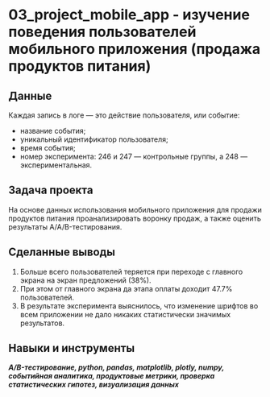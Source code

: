 # 03_project_mobile_app - изучение поведения пользователей мобильного приложения (продажа продуктов питания)


## Данные

Каждая запись в логе — это действие пользователя, или событие:
- название события;
- уникальный идентификатор пользователя;
- время события;
- номер эксперимента: 246 и 247 — контрольные группы, а 248 — экспериментальная.


## Задача проекта

На основе данных использования мобильного приложения для продажи продуктов питания проанализировать воронку продаж, а также оценить результаты A/A/B-тестирования.


## Сделанные выводы

1. Больше всего пользователей теряется при переходе с главного экрана на экран предложений (38%).
2. При этом от главного экрана да этапа оплаты доходит 47.7% пользователей.
3. В результате эксперимента выяснилось, что изменение шрифтов во всем приложении не дало никаких статистически значимых результатов.


## Навыки и инструменты
***A/B-тестирование, python, pandas, matplotlib, plotly, numpy, событийная аналитика, продуктовые метрики, проверка статистических гипотез, визуализация данных***